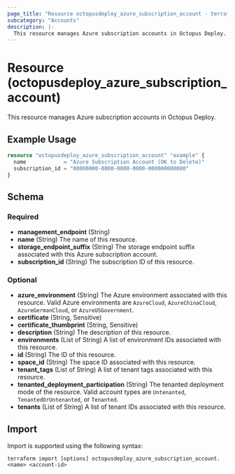 ```yaml
---
page_title: "Resource octopusdeploy_azure_subscription_account - terraform-provider-octopusdeploy"
subcategory: "Accounts"
description: |-
  This resource manages Azure subscription accounts in Octopus Deploy.
---
```


# Resource (octopusdeploy_azure_subscription_account)

This resource manages Azure subscription accounts in Octopus Deploy.

## Example Usage

```terraform
resource "octopusdeploy_azure_subscription_account" "example" {
  name            = "Azure Subscription Account (OK to Delete)"
  subscription_id = "00000000-0000-0000-0000-000000000000"
}
```

<!-- schema generated by tfplugindocs -->
## Schema

### Required

- **management_endpoint** (String)
- **name** (String) The name of this resource.
- **storage_endpoint_suffix** (String) The storage endpoint suffix associated with this Azure subscription account.
- **subscription_id** (String) The subscription ID of this resource.

### Optional

- **azure_environment** (String) The Azure environment associated with this resource. Valid Azure environments are `AzureCloud`, `AzureChinaCloud`, `AzureGermanCloud`, or `AzureUSGovernment`.
- **certificate** (String, Sensitive)
- **certificate_thumbprint** (String, Sensitive)
- **description** (String) The description of this resource.
- **environments** (List of String) A list of environment IDs associated with this resource.
- **id** (String) The ID of this resource.
- **space_id** (String) The space ID associated with this resource.
- **tenant_tags** (List of String) A list of tenant tags associated with this resource.
- **tenanted_deployment_participation** (String) The tenanted deployment mode of the resource. Valid account types are `Untenanted`, `TenantedOrUntenanted`, or `Tenanted`.
- **tenants** (List of String) A list of tenant IDs associated with this resource.

## Import

Import is supported using the following syntax:

```shell
terraform import [options] octopusdeploy_azure_subscription_account.<name> <account-id>
```